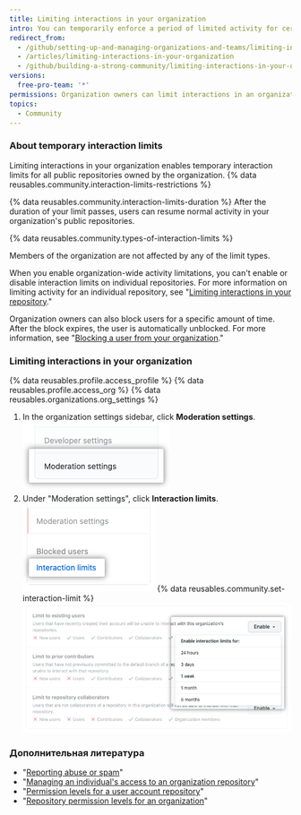```yaml
---
title: Limiting interactions in your organization
intro: You can temporarily enforce a period of limited activity for certain users in all public repositories owned by your organization.
redirect_from:
  - /github/setting-up-and-managing-organizations-and-teams/limiting-interactions-in-your-organization
  - /articles/limiting-interactions-in-your-organization
  - /github/building-a-strong-community/limiting-interactions-in-your-organization
versions:
  free-pro-team: '*'
permissions: Organization owners can limit interactions in an organization.
topics:
  - Community
---
```


### About temporary interaction limits

Limiting interactions in your organization enables temporary interaction limits for all public repositories owned by the organization. {% data reusables.community.interaction-limits-restrictions %}

{% data reusables.community.interaction-limits-duration %} After the duration of your limit passes, users can resume normal activity in your organization's public repositories.

{% data reusables.community.types-of-interaction-limits %}

Members of the organization are not affected by any of the limit types.

When you enable organization-wide activity limitations, you can't enable or disable interaction limits on individual repositories. For more information on limiting activity for an individual repository, see "[Limiting interactions in your repository](/communities/moderating-comments-and-conversations/limiting-interactions-in-your-repository)."

Organization owners can also block users for a specific amount of time. After the block expires, the user is automatically unblocked. For more information, see "[Blocking a user from your organization](/communities/maintaining-your-safety-on-github/blocking-a-user-from-your-organization)."

### Limiting interactions in your organization

{% data reusables.profile.access_profile %}
{% data reusables.profile.access_org %}
{% data reusables.organizations.org_settings %}
1. In the organization settings sidebar, click **Moderation settings**. !["Moderation settings" in the organization settings sidebar](/assets/images/help/organizations/org-settings-moderation-settings.png)
1. Under "Moderation settings", click **Interaction limits**. !["Interaction limits" in the organization settings sidebar](/assets/images/help/organizations/org-settings-interaction-limits.png)
{% data reusables.community.set-interaction-limit %}
  ![Temporary interaction limit options](/assets/images/help/organizations/organization-temporary-interaction-limits-options.png)

### Дополнительная литература
- "[Reporting abuse or spam](/communities/maintaining-your-safety-on-github/reporting-abuse-or-spam)"
- "[Managing an individual's access to an organization repository](/articles/managing-an-individual-s-access-to-an-organization-repository)"
- "[Permission levels for a user account repository](/articles/permission-levels-for-a-user-account-repository)"
- "[Repository permission levels for an organization](/articles/repository-permission-levels-for-an-organization)"

